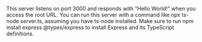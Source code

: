 This server listens on port 3000 and responds with “Hello World!” when you access the root URL. You can run this server
with a command like npx ts-node server.ts, assuming you have ts-node installed. Make sure to run npm install express
@types/express to install Express and its TypeScript definitions.